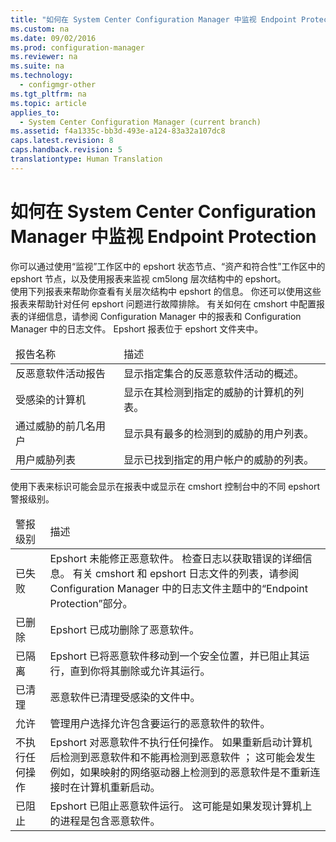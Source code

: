 ```yaml
---
title: "如何在 System Center Configuration Manager 中监视 Endpoint Protection"
ms.custom: na
ms.date: 09/02/2016
ms.prod: configuration-manager
ms.reviewer: na
ms.suite: na
ms.technology: 
  - configmgr-other
ms.tgt_pltfrm: na
ms.topic: article
applies_to: 
  - System Center Configuration Manager (current branch)
ms.assetid: f4a1335c-bb3d-493e-a124-83a32a107dc8
caps.latest.revision: 8
caps.handback.revision: 5
translationtype: Human Translation
---
```

# 如何在 System Center Configuration Manager 中监视 Endpoint Protection
<?xml version="1.0" encoding="utf-8"?>
<developerWalkthroughDocument xmlns="http://ddue.schemas.microsoft.com/authoring/2003/5" xmlns:xlink="http://www.w3.org/1999/xlink" xmlns:xsi="http://www.w3.org/2001/XMLSchema-instance" xsi:schemaLocation="http://ddue.schemas.microsoft.com/authoring/2003/5 http://dduestorage.blob.core.windows.net/ddueschema/developer.xsd">
  <introduction>
    <para>你可以通过使用“监视”<ui></ui>工作区中的 <ui><token>epshort</token> 状态</ui>节点、“资产和符合性”<ui></ui>工作区中的 <ui><token>epshort</token></ui> 节点，以及使用报表来监视 <token>cm5long</token> 层次结构中的 <token>epshort</token>。</para>
  </introduction>
  <section address="BKMK_1" expanded="false">
    <title>如何使用 <token>epshort</token> 状态节点监视 <token>epshort</token></title>
    <content>
      <para/>
      <procedure>
        <title/>
        <steps class="ordered">
          <step>
            <content>
              <para>在 <token>cmshort</token> 控制台中，单击“监视”<ui></ui></para>
            </content>
          </step>
          <step>
            <content>
              <para>在“监视”<ui></ui>工作区，单击 <ui><token>epshort</token> 状态</ui>。</para>
            </content>
          </step>
          <step>
            <content>
              <para>在“集合”<ui></ui>列表中，选择你想要查看其状态信息的集合。</para>
              <alert class="important">
                <para>集合在以下情况下可供选择：</para>
                <list class="bullet">
                  <listItem>
                    <para>当在<placeholder>&lt;集合名称&gt;</placeholder> <ui>属性</ui>对话框的“警报”<ui></ui>选项卡上的 <token>epshort</token> 仪表板中</ui>选择<ui>查看该集合时。</para>
                  </listItem>
                  <listItem>
                    <para>当部署 <token>epshort</token> 反恶意软件政策到该集合时。</para>
                  </listItem>
                  <listItem>
                    <para>当启用并部署 <token>epshort</token> 客户端设置到该集合时。</para>
                  </listItem>
                </list>
              </alert>
            </content>
          </step>
          <step>
            <content>
              <para>查看显示在“安全状态”<ui></ui>和“操作状态”<ui></ui>部分的信息。 可以单击任何状态链接，以在“资产和符合性”<ui></ui>工作区的“设备”<ui></ui>节点下创建临时集合。 此临时集合包含具有所选状态的计算机。</para>
              <alert class="important">
                <para>显示在 <ui><token>epshort</token> 状态</ui>节点上的信息基于 <token>cmshort</token> 数据库中汇总的最后的数据，可能不是最新的。 如果想要检索最新数据，则在“主页”<ui></ui>选项卡上，单击“运行摘要”<ui></ui>，或单击“计划摘要”<ui></ui>以调整摘要间隔。</para>
              </alert>
            </content>
          </step>
        </steps>
      </procedure>
    </content>
  </section>
  <section address="BKMK_2" expanded="false">
    <title>如何监视资产和符合性工作区中的 <token>epshort</token></title>
    <content>
      <para/>
      <procedure>
        <title/>
        <steps class="ordered">
          <step>
            <content>
              <para>在 <token>cmshort</token> 控制台中，单击“资产和符合性”<ui></ui>。</para>
            </content>
          </step>
          <step>
            <content>
              <para>在“资产和符合性”<ui></ui>工作区中，执行以下操作之一：</para>
              <list class="bullet">
                <listItem>
                  <para>单击“设备”<ui></ui>。 在“设备”<ui></ui>列表中，选择一台计算机，然后单击“恶意软件详细信息”<ui></ui>选项卡。</para>
                </listItem>
                <listItem>
                  <para>单击“设备集合”<ui></ui>。 在“设备集合”<ui></ui>列表中，选择包含你想要监视的计算机的集合，然后在“主页”<ui></ui>选项卡上，在“集合”<ui></ui>组中，单击“显示成员”<ui></ui>。</para>
                </listItem>
              </list>
            </content>
          </step>
          <step>
            <content>
              <para>在“集合名称”<placeholder>&lt;&gt;</placeholder>列表中，选择一台计算机，然后单击“恶意软件详细信息”<ui></ui>选项卡。</para>
            </content>
          </step>
        </steps>
      </procedure>
    </content>
  </section>
  <section address="BKMK_3" expanded="false">
    <title>如何使用报表监视 <token>epshort</token></title>
    <content>
      <para>使用下列报表来帮助你查看有关层次结构中 <token>epshort</token> 的信息。 你还可以使用这些报表来帮助针对任何 <token>epshort</token> 问题进行故障排除。 有关如何在 <token>cmshort</token> 中配置报表的详细信息，请参阅 <link xlink:href="78c1f344-4d72-4718-aad9-3a3834b64dbd">Configuration Manager 中的报表</link>和 <link xlink:href="c1ff371e-b0ad-4048-aeda-02a9ff08889e">Configuration Manager 中的日志文件</link>。 <token>Epshort</token> 报表位于 <token>epshort</token> 文件夹中。</para>
      <table xmlns:caps="http://schemas.microsoft.com/build/caps/2013/11">
        <thead>
          <tr>
            <TD>
              <para>报告名称</para>
            </TD>
            <TD>
              <para>描述</para>
            </TD>
          </tr>
        </thead>
        <tbody>
          <tr>
            <TD>
              <para>
                <ui>反恶意软件活动报告</ui>
              </para>
            </TD>
            <TD>
              <para>显示指定集合的反恶意软件活动的概述。</para>
            </TD>
          </tr>
          <tr>
            <TD>
              <para>
                <ui>受感染的计算机</ui>
              </para>
            </TD>
            <TD>
              <para>显示在其检测到指定的威胁的计算机的列表。</para>
            </TD>
          </tr>
          <tr>
            <TD>
              <para>
                <ui>通过威胁的前几名用户</ui>
              </para>
            </TD>
            <TD>
              <para>显示具有最多的检测到的威胁的用户列表。</para>
            </TD>
          </tr>
          <tr>
            <TD>
              <para>
                <ui>用户威胁列表</ui>
              </para>
            </TD>
            <TD>
              <para>显示已找到指定的用户帐户的威胁的列表。</para>
            </TD>
          </tr>
        </tbody>
      </table>
    </content>
  </section>
  <section expanded="false">
    <title>恶意软件警报级别</title>
    <content>
      <para>使用下表来标识可能会显示在报表中或显示在 <token>cmshort</token> 控制台中的不同 <token>epshort</token> 警报级别。</para>
      <table xmlns:caps="http://schemas.microsoft.com/build/caps/2013/11">
        <thead>
          <tr>
            <TD>
              <para>警报级别</para>
            </TD>
            <TD>
              <para>描述</para>
            </TD>
          </tr>
        </thead>
        <tbody>
          <tr>
            <TD>
              <para>
                <ui>已失败</ui>
              </para>
            </TD>
            <TD>
              <para>
                <token>Epshort</token> 未能修正恶意软件。 检查日志以获取错误的详细信息。</para>
              <alert class="note">
                <para>有关 <token>cmshort</token> 和 <token>epshort</token> 日志文件的列表，请参阅 <link xlink:href="c1ff371e-b0ad-4048-aeda-02a9ff08889e">Configuration Manager 中的日志文件</link>主题中的“Endpoint Protection”部分。</para>
              </alert>
            </TD>
          </tr>
          <tr>
            <TD>
              <para>
                <ui>已删除</ui>
              </para>
            </TD>
            <TD>
              <para>
                <token>Epshort</token> 已成功删除了恶意软件。</para>
            </TD>
          </tr>
          <tr>
            <TD>
              <para>
                <ui>已隔离</ui>
              </para>
            </TD>
            <TD>
              <para>
                <token>Epshort</token> 已将恶意软件移动到一个安全位置，并已阻止其运行，直到你将其删除或允许其运行。</para>
            </TD>
          </tr>
          <tr>
            <TD>
              <para>
                <ui>已清理</ui>
              </para>
            </TD>
            <TD>
              <para>恶意软件已清理受感染的文件中。</para>
            </TD>
          </tr>
          <tr>
            <TD>
              <para>
                <ui>允许</ui>
              </para>
            </TD>
            <TD>
              <para>管理用户选择允许包含要运行的恶意软件的软件。</para>
            </TD>
          </tr>
          <tr>
            <TD>
              <para>
                <ui>不执行任何操作</ui>
              </para>
            </TD>
            <TD>
              <para>
                <token>Epshort</token> 对恶意软件不执行任何操作。 如果重新启动计算机后检测到恶意软件和不能再检测到恶意软件 ； 这可能会发生例如，如果映射的网络驱动器上检测到的恶意软件是不重新连接时在计算机重新启动。</para>
            </TD>
          </tr>
          <tr>
            <TD>
              <para>
                <ui>已阻止</ui>
              </para>
            </TD>
            <TD>
              <para>
                <token>Epshort</token> 已阻止恶意软件运行。 这可能是如果发现计算机上的进程是包含恶意软件。</para>
            </TD>
          </tr>
        </tbody>
      </table>
    </content>
  </section>
  <relatedTopics>
    
  </relatedTopics>
</developerWalkthroughDocument>
